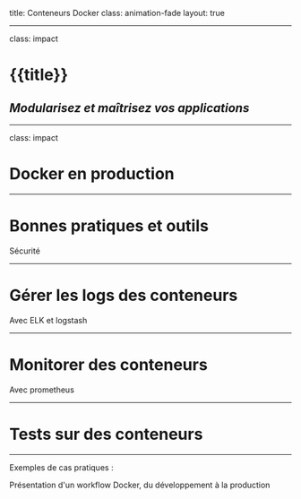 title: Conteneurs Docker
class: animation-fade
layout: true

<!-- This slide will serve as the base layout for all your slides -->
<!--
.bottom-bar[
  {{title}}
]
-->

---

class: impact

# {{title}}
## *Modularisez et maîtrisez vos applications*

---

class: impact

# Docker en production

---

# Bonnes pratiques et outils

Sécurité

---

# Gérer les logs des conteneurs

Avec ELK et logstash

---

# Monitorer des conteneurs

Avec prometheus

---

# Tests sur des conteneurs

---

Exemples de cas pratiques :

Présentation d'un workflow Docker, du développement à la production
